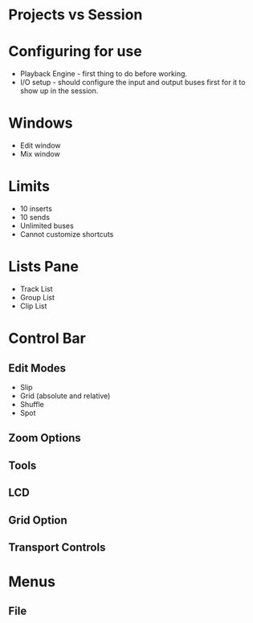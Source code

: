 # Projects vs Session
# Configuring for use
- Playback Engine - first thing to do before working.
- I/O setup - should configure the input and output buses first for it to show up in the session.
# Windows
- Edit window
- Mix window
# Limits
- 10 inserts
- 10 sends
- Unlimited buses
- Cannot customize shortcuts
# Lists Pane
- Track List
- Group List
- Clip List
# Control Bar
## Edit Modes
- Slip
- Grid (absolute and relative)
- Shuffle
- Spot
## Zoom Options
## Tools
## LCD
## Grid Option
## Transport Controls
# Menus
## File




